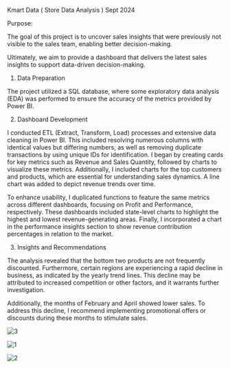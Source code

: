 Kmart Data ( Store Data Analysis ) Sept 2024

Purpose:

The goal of this project is to uncover sales insights that were previously not visible to the sales team, enabling better decision-making. 

Ultimately, we aim to provide a dashboard that delivers the latest sales insights to support data-driven decision-making.

1. Data Preparation

The project utilized a SQL database, where some exploratory data analysis (EDA) was performed to ensure the accuracy of the metrics provided by Power BI.

2. Dashboard Development

I conducted ETL (Extract, Transform, Load) processes and extensive data cleaning in Power BI. This included resolving numerous columns with identical values but differing numbers, as well as removing duplicate transactions by using unique IDs for identification.
I began by creating cards for key metrics such as Revenue and Sales Quantity, followed by charts to visualize these metrics. Additionally, I included charts for the top customers and products, which are essential for understanding sales dynamics. 
A line chart was added to depict revenue trends over time.

To enhance usability, I duplicated functions to feature the same metrics across different dashboards, focusing on Profit and Performance, respectively. 
These dashboards included state-level charts to highlight the highest and lowest revenue-generating areas. Finally, I incorporated a chart in the performance insights section to show revenue contribution percentages in relation to the market.

3. Insights and Recommendations

The analysis revealed that the bottom two products are not frequently discounted. Furthermore, certain regions are experiencing a rapid decline in business, as indicated by the yearly trend lines.
 This decline may be attributed to increased competition or other factors, and it warrants further investigation.

Additionally, the months of February and April showed lower sales. To address this decline, I recommend implementing promotional offers or discounts during these months to stimulate sales.

![3](https://github.com/user-attachments/assets/211fc266-e391-49d1-9fa2-e0ba2ae88302)

![1](https://github.com/user-attachments/assets/d930f9d7-ae00-4e76-a64e-cdfe1b06447e)

![2](https://github.com/user-attachments/assets/c28834ab-1181-4414-b48c-07dc6d3bf152)
